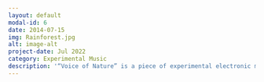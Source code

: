 ```yaml
---
layout: default
modal-id: 6
date: 2014-07-15
img: Rainforest.jpg
alt: image-alt
project-date: Jul 2022
category: Experimental Music
description: '“Voice of Nature” is a piece of experimental electronic music that I composed and produced with Ableton Live. By using samples of places suffering from climate changes such as melting glaciers and diminishing rainforests, and warping and editing them in Live's Simpler, I was able to design a handful of unique timbres (for instance, the synth chord sound that lasts throughout the piece) and showcase the beauty and mystery of nature. In the making of their arrangement, I applied MIDI effects such as MPE control and Microtuner in order to create dedicate tune changes, and wrote polytonal melodies and polyrhythm beats (inspired by the music genre named Math Rock) to enrich the auditory color. At the end of this song, I combined some Neuro Hop style basslines with several samples recorded under the sea to create a dark and mysterious atmosphere. “Voice of Nature” is created aiming to raise our awareness of protecting the environment, and reminding us of the special, pictorial beauty of the world. <a href="https://soundcloud.com/kaiyang-zhao/voice-of-nature/s- U1WFr9cwKZt?si=63340cada9164324b372f381cd74bd2b&utm_source=clipboard& utm_medium=text&utm_campaign=social_sharing">Audio source</a>'
---
```

